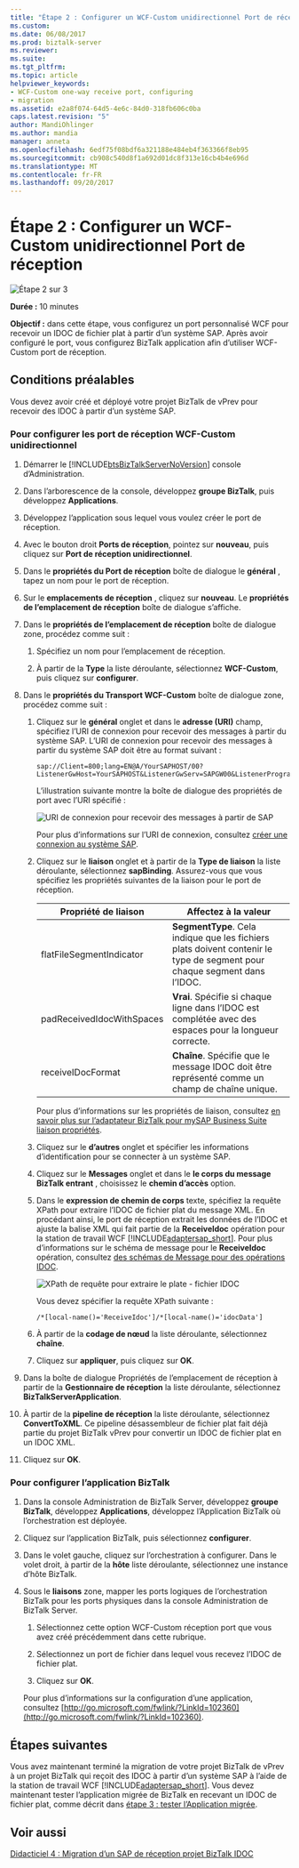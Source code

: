 ```yaml
---
title: "Étape 2 : Configurer un WCF-Custom unidirectionnel Port de réception | Documents Microsoft"
ms.custom: 
ms.date: 06/08/2017
ms.prod: biztalk-server
ms.reviewer: 
ms.suite: 
ms.tgt_pltfrm: 
ms.topic: article
helpviewer_keywords:
- WCF-Custom one-way receive port, configuring
- migration
ms.assetid: e2a8f074-64d5-4e6c-84d0-318fb606c0ba
caps.latest.revision: "5"
author: MandiOhlinger
ms.author: mandia
manager: anneta
ms.openlocfilehash: 6edf75f08bdf6a321188e484eb4f363366f8eb95
ms.sourcegitcommit: cb908c540d8f1a692d01dc8f313e16cb4b4e696d
ms.translationtype: MT
ms.contentlocale: fr-FR
ms.lasthandoff: 09/20/2017
---
```

# <a name="step-2-configure-a-wcf-custom-one-way-receive-port"></a>Étape 2 : Configurer un WCF-Custom unidirectionnel Port de réception
![Étape 2 sur 3](../../adapters-and-accelerators/adapter-oracle-database/media/step-2of3.gif "Step_2of3")  
  
 **Durée :** 10 minutes  
  
 **Objectif :** dans cette étape, vous configurez un port personnalisé WCF pour recevoir un IDOC de fichier plat à partir d’un système SAP. Après avoir configuré le port, vous configurez BizTalk application afin d’utiliser WCF-Custom port de réception.  
  
## <a name="prerequisites"></a>Conditions préalables  
 Vous devez avoir créé et déployé votre projet BizTalk de vPrev pour recevoir des IDOC à partir d’un système SAP.  
  
### <a name="to-configure-a-wcf-custom-one-way-receive-port"></a>Pour configurer les port de réception WCF-Custom unidirectionnel  
  
1.  Démarrer le [!INCLUDE[btsBizTalkServerNoVersion](../../includes/btsbiztalkservernoversion-md.md)] console d’Administration.  
  
2.  Dans l’arborescence de la console, développez **groupe BizTalk**, puis développez **Applications**.  
  
3.  Développez l’application sous lequel vous voulez créer le port de réception.  
  
4.  Avec le bouton droit **Ports de réception**, pointez sur **nouveau**, puis cliquez sur **Port de réception unidirectionnel**.  
  
5.  Dans le **propriétés du Port de réception** boîte de dialogue le **général** , tapez un nom pour le port de réception.  
  
6.  Sur le **emplacements de réception** , cliquez sur **nouveau**. Le **propriétés de l’emplacement de réception** boîte de dialogue s’affiche.  
  
7.  Dans le **propriétés de l’emplacement de réception** boîte de dialogue zone, procédez comme suit :  
  
    1.  Spécifiez un nom pour l’emplacement de réception.  
  
    2.  À partir de la **Type** la liste déroulante, sélectionnez **WCF-Custom**, puis cliquez sur **configurer**.  
  
8.  Dans le **propriétés du Transport WCF-Custom** boîte de dialogue zone, procédez comme suit :  
  
    1.  Cliquez sur le **général** onglet et dans le **adresse (URI)** champ, spécifiez l’URI de connexion pour recevoir des messages à partir du système SAP. L’URI de connexion pour recevoir des messages à partir du système SAP doit être au format suivant :  
  
        ```  
        sap://Client=800;lang=EN@A/YourSAPHOST/00?ListenerGwHost=YourSAPHOST&ListenerGwServ=SAPGW00&ListenerProgramId=MyProgramId  
        ```  
  
         L’illustration suivante montre la boîte de dialogue des propriétés de port avec l’URI spécifié :  
  
         ![URI de connexion pour recevoir des messages à partir de SAP](../../adapters-and-accelerators/adapter-sap/media/91e12582-aea3-4f13-8cdc-af69a9a11a5c.gif "91e12582-aea3-4f13-8cdc-af69a9a11a5c")  
  
         Pour plus d’informations sur l’URI de connexion, consultez [créer une connexion au système SAP](../../adapters-and-accelerators/adapter-sap/create-a-connection-to-the-sap-system.md).  
  
    2.  Cliquez sur le **liaison** onglet et à partir de la **Type de liaison** la liste déroulante, sélectionnez **sapBinding**. Assurez-vous que vous spécifiez les propriétés suivantes de la liaison pour le port de réception.  
  
        |Propriété de liaison|Affectez à la valeur|  
        |----------------------|------------------|  
        |flatFileSegmentIndicator|**SegmentType**. Cela indique que les fichiers plats doivent contenir le type de segment pour chaque segment dans l’IDOC.|  
        |padReceivedIdocWithSpaces|**Vrai**. Spécifie si chaque ligne dans l’IDOC est complétée avec des espaces pour la longueur correcte.|  
        |receiveIDocFormat|**Chaîne**. Spécifie que le message IDOC doit être représenté comme un champ de chaîne unique.|  
  
         Pour plus d’informations sur les propriétés de liaison, consultez [en savoir plus sur l’adaptateur BizTalk pour mySAP Business Suite liaison propriétés](../../adapters-and-accelerators/adapter-sap/read-about-biztalk-adapter-for-mysap-business-suite-binding-properties.md).  
  
    3.  Cliquez sur le **d’autres** onglet et spécifier les informations d’identification pour se connecter à un système SAP.  
  
    4.  Cliquez sur le **Messages** onglet et dans le **le corps du message BizTalk entrant** , choisissez le **chemin d’accès** option.  
  
    5.  Dans le **expression de chemin de corps** texte, spécifiez la requête XPath pour extraire l’IDOC de fichier plat du message XML. En procédant ainsi, le port de réception extrait les données de l’IDOC et ajuste la balise XML qui fait partie de la **ReceiveIdoc** opération pour la station de travail WCF [!INCLUDE[adaptersap_short](../../includes/adaptersap-short-md.md)]. Pour plus d’informations sur le schéma de message pour le **ReceiveIdoc** opération, consultez [des schémas de Message pour des opérations IDOC](../../adapters-and-accelerators/adapter-sap/message-schemas-for-idoc-operations.md).  
  
         ![XPath de requête pour extraire le plate &#45; fichier IDOC](../../adapters-and-accelerators/adapter-sap/media/8b5b8165-a1e7-40ef-bcf7-de3149c6deb0.gif "8b5b8165-a1e7-40ef-bcf7-de3149c6deb0")  
  
         Vous devez spécifier la requête XPath suivante :  
  
        ```  
        /*[local-name()='ReceiveIdoc']/*[local-name()='idocData']  
        ```  
  
    6.  À partir de la **codage de nœud** la liste déroulante, sélectionnez **chaîne**.  
  
    7.  Cliquez sur **appliquer**, puis cliquez sur **OK**.  
  
9. Dans la boîte de dialogue Propriétés de l’emplacement de réception à partir de la **Gestionnaire de réception** la liste déroulante, sélectionnez **BizTalkServerApplication**.  
  
10. À partir de la **pipeline de réception** la liste déroulante, sélectionnez **ConvertToXML**. Ce pipeline désassembleur de fichier plat fait déjà partie du projet BizTalk vPrev pour convertir un IDOC de fichier plat en un IDOC XML.  
  
11. Cliquez sur **OK**.  
  
### <a name="to-configure-the-biztalk-application"></a>Pour configurer l’application BizTalk  
  
1.  Dans la console Administration de BizTalk Server, développez **groupe BizTalk**, développez **Applications**, développez l’Application BizTalk où l’orchestration est déployée.  
  
2.  Cliquez sur l’application BizTalk, puis sélectionnez **configurer**.  
  
3.  Dans le volet gauche, cliquez sur l’orchestration à configurer. Dans le volet droit, à partir de la **hôte** liste déroulante, sélectionnez une instance d’hôte BizTalk.  
  
4.  Sous le **liaisons** zone, mapper les ports logiques de l’orchestration BizTalk pour les ports physiques dans la console Administration de BizTalk Server.  
  
    1.  Sélectionnez cette option WCF-Custom réception port que vous avez créé précédemment dans cette rubrique.  
  
    2.  Sélectionnez un port de fichier dans lequel vous recevez l’IDOC de fichier plat.  
  
    3.  Cliquez sur **OK**.  
  
     Pour plus d’informations sur la configuration d’une application, consultez [http://go.microsoft.com/fwlink/?LinkId=102360](http://go.microsoft.com/fwlink/?LinkId=102360).  
  
## <a name="next-steps"></a>Étapes suivantes  
 Vous avez maintenant terminé la migration de votre projet BizTalk de vPrev à un projet BizTalk qui reçoit des IDOC à partir d’un système SAP à l’aide de la station de travail WCF [!INCLUDE[adaptersap_short](../../includes/adaptersap-short-md.md)]. Vous devez maintenant tester l’application migrée de BizTalk en recevant un IDOC de fichier plat, comme décrit dans [étape 3 : tester l’Application migrée](../../adapters-and-accelerators/adapter-sap/step-3-test-the-migrated-application5.md).  
  
## <a name="see-also"></a>Voir aussi  
 [Didacticiel 4 : Migration d’un SAP de réception projet BizTalk IDOC](../../adapters-and-accelerators/adapter-sap/tutorial-4-migrating-an-sap-receive-idoc-biztalk-project.md)